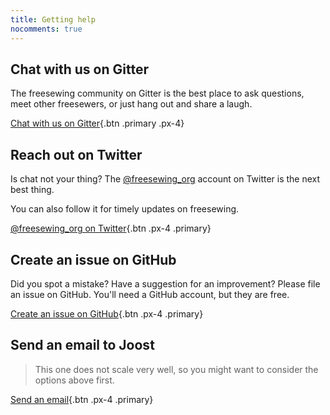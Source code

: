 ```yaml
---
title: Getting help
nocomments: true
---
```


## Chat with us on Gitter
The freesewing community on Gitter is the best place to ask questions, 
meet other freesewers, or just hang out and share a laugh.

[Chat with us on Gitter](https://gitter.im/freesewing/freesewing){.btn .primary .px-4}

## Reach out on Twitter

Is chat not your thing?
The [@freesewing_org](https://twitter.com/freesewing_org)
account on Twitter is the next best thing. 

You can also follow it for timely updates on freesewing.

[@freesewing_org on Twitter](https://twitter.com/intent/follow?screen_name=freesewing_org){.btn .px-4 .primary}

## Create an issue on GitHub

Did you spot a mistake? Have a suggestion for an improvement?
Please file an issue on GitHub. You'll need a GitHub account, but they are free.

[Create an issue on GitHub](https://github.com/freesewing/site/issues/new){.btn .px-4 .primary}

## Send an email to Joost

> This one does not scale very well, so you might want to consider the options above first.

[Send an email](mailto:joost@decock.org?subject=Freesewing){.btn .px-4 .primary}

